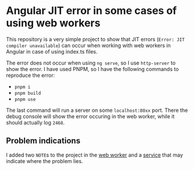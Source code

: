 # Angular JIT error in some cases of using web workers

This repository is a very simple project to show that JIT errors (`Error: JIT compiler unavailable`) can occur when working with web workers in Angular in case of using index.ts files.

The error does not occur when using `ng serve`, so I use `http-server` to show the error. I have used PNPM, so I have the following commands to reproduce the error:

- `pnpm i`
- `pnpm build`
- `pnpm use`

The last command will run a server on some `localhost:80xx` port. There the debug console will show the error occuring in the web worker, while it should actually log `2468`.

## Problem indications

I added two `NOTE`s to the project in the [web worker](./src/app/app.worker.ts) and a [service](./src/app/doubler/double.service.ts) that may indicate where the problem lies.
